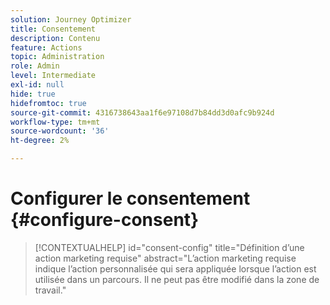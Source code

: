 ```yaml
---
solution: Journey Optimizer
title: Consentement
description: Contenu
feature: Actions
topic: Administration
role: Admin
level: Intermediate
exl-id: null
hide: true
hidefromtoc: true
source-git-commit: 4316738643aa1f6e97108d7b84dd3d0afc9b924d
workflow-type: tm+mt
source-wordcount: '36'
ht-degree: 2%

---
```


# Configurer le consentement {#configure-consent}

>[!CONTEXTUALHELP]
>id="consent-config"
>title="Définition d’une action marketing requise"
>abstract="L’action marketing requise indique l’action personnalisée qui sera appliquée lorsque l’action est utilisée dans un parcours. Il ne peut pas être modifié dans la zone de travail."
